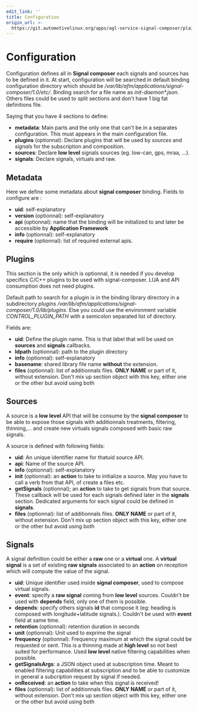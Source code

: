 ```yaml
---
edit_link: ''
title: Configuration
origin_url: >-
  https://git.automotivelinux.org/apps/agl-service-signal-composer/plain/docs/part-1/2-Configuration.md?h=guppy
---
```


<!-- WARNING: This file is generated by fetch_docs.js using /home/boron/Documents/AGL/docs-webtemplate/site/_data/tocs/apis_services/guppy/agl-service-signal-composer-developer-guides-api-services-book.yml -->

# Configuration

Configuration defines all in **Signal composer** each signals and sources has
to be defined in it. At start, configuration will be searched in default
binding configuration directory which should be _/var/lib/afm/applications/signal-composer/1.0/etc/_.
Binding search for a file name as _init-daemon*.json_. Others files could be
used to split sections and don't have 1 big fat definitions file.

Saying that you have 4 sections to define:

- **metadata**: Main parts and the only one that can't be in a separates
 configuration. This must appears in the main configuration file.
- **plugins** (optionnal): Declare plugins that will be used by *sources* and
 *signals* for the subscription and composition.
- **sources**: Declare **low level** signals sources (eg. low-can, gps, mraa,
 ...).
- **signals**: Declare signals, virtuals and raw.

## Metadata

Here we define some metadata about **signal composer** binding. Fields to configure
are :

- **uid**: self-explanatory
- **version** (optionnal): self-explanatory
- **api** (optionnal): name that the binding will be initialized to and later
 be accessible by **Application Framework**
- **info** (optionnal): self-explanatory
- **require** (optionnal): list of required external apis.

## Plugins

This section is the only which is optionnal, it is needed if you develop
specifics C/C++ plugins to be used with signal-composer. LUA and API
consumption does not need plugins.

Default path to search for a plugin is in the binding library directory
in a subdirectory _plugins_ _/var/lib/afm/applications/signal-composer/1.0/lib/plugins_.
Else you could use the environment variable _CONTROL_PLUGIN_PATH_ with a
semicolon separated list of directory.

Fields are:

- **uid**: Define the plugin name. This is that label that will be used on
 **sources** and **signals** callbacks.
- **ldpath** (optionnal): path to the plugin directory
- **info** (optionnal): self-explanatory
- **basename**: shared library file name **without** the extension.
- **files** (optionnal): list of additionnals files. **ONLY NAME** or part of
 it, without extension. Don't mix up section object with this key, either one
 or the other but avoid using both

## Sources

A source is a **low level** API that will be consume by the **signal composer**
to be able to expose those signals with additionnals treatments, filtering,
thinning,... and create new virtuals signals composed with basic raw signals.

A source is defined with following fields:

- **uid**: An unique identifier name for thatuid source API.
- **api**: Name of the source API.
- **info** (optionnal): self-explanatory
- **init** (optionnal): an **action** to take to initialize a source. May you
 have  to call a verb from that API, of create a files etc.
- **getSignals** (optionnal); an **action** to take to get signals from that
 source. These callback will be used for each signals defined later in the
 **signals** section. Dedicated arguments for each signal could be defined in
 **signals**.
- **files** (optionnal): list of additionnals files. **ONLY NAME** or part of
 it, without extension. Don't mix up section object with this key, either one
 or the other but avoid using both

## Signals

A signal definition could be either a **raw** one or a **virtual** one. A
 **virtual signal** is a set of existing **raw signals** associated to an
 **action** on reception which will compute the value of the signal.

- **uid**: Unique identifier used inside **signal composer**, used to compose
 virtual signals.
- **event**: specify a **raw signal** coming from **low level** sources.
 Couldn't be used with **depends** field, only one of them is possible.
- **depends**: specify others signals **id** that compose it (eg: heading is
 composed with longitude+latitude signals.). Couldn't be used with **event**
 field at same time.
- **retention** (optionnal): retention duration in seconds
- **unit** (optionnal): Unit used to exprime the signal
- **frequency** (optionnal): Frequency maximum at which the signal could be
 requested or sent. This is a thinning made at **high level** so not best
 suited for performance. Used **low level** native filtering capabilities when
 possible.
- **getSignalsArgs**: a JSON object used at subscription time. Meant to enabled
 filtering capabilities at subscription and to be able to customize in general
 a subcription request by signal if needed.
- **onReceived**: an **action** to take when this signal is received!
- **files** (optionnal): list of additionnals files. **ONLY NAME** or part of
 it, without extension. Don't mix up section object with this key, either one
 or the other but avoid using both
